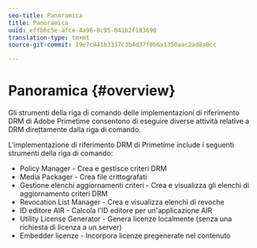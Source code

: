 ```yaml
---
seo-title: Panoramica
title: Panoramica
uuid: effb6c5e-afce-4a96-8c95-041b2f183690
translation-type: tm+mt
source-git-commit: 19e7c941b3337c3b4d37f0b6a1350aac2ad8a0cc

---
```



# Panoramica {#overview}

Gli strumenti della riga di comando delle implementazioni di riferimento DRM di Adobe Primetime consentono di eseguire diverse attività relative a DRM direttamente dalla riga di comando.

L&#39;implementazione di riferimento DRM di Primetime include i seguenti strumenti della riga di comando:

* Policy Manager - Crea e gestisce criteri DRM
* Media Packager - Crea file crittografati
* Gestione elenchi aggiornamenti criteri - Crea e visualizza gli elenchi di aggiornamento criteri DRM
* Revocation List Manager - Crea e visualizza elenchi di revoche
* ID editore AIR - Calcola l&#39;ID editore per un&#39;applicazione AIR
* Utility License Generator - Genera licenze localmente (senza una richiesta di licenza a un server)
* Embedder licenze - Incorpora licenze pregenerate nel contenuto
